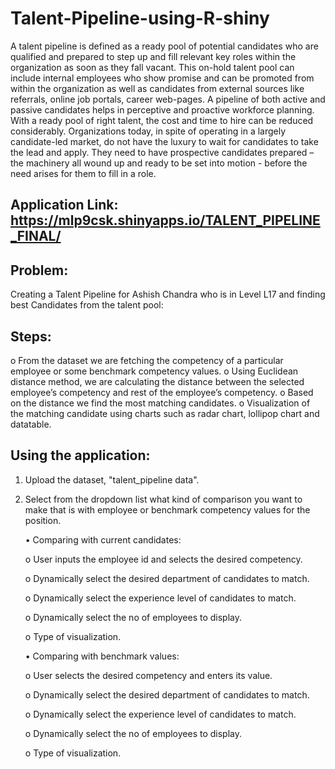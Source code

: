 # Talent-Pipeline-using-R-shiny
A talent pipeline is defined as a ready pool of potential candidates who are qualified and prepared to step up and fill relevant key roles within the organization as soon as they fall vacant.  This on-hold talent pool can include internal employees who show promise and can be promoted from within the organization as well as candidates from external sources like referrals, online job portals, career web-pages.  A pipeline of both active and passive candidates helps in perceptive and proactive workforce planning. With a ready pool of right talent, the cost and time to hire can be reduced considerably. Organizations today, in spite of operating in a largely candidate-led market, do not have the luxury to wait for candidates to take the lead and apply. They need to have prospective candidates prepared – the machinery all wound up and ready to be set into motion - before the need arises for them to fill in a role. 

## Application Link: https://mlp9csk.shinyapps.io/TALENT_PIPELINE_FINAL/

## Problem:
Creating a Talent Pipeline for Ashish Chandra who is in Level L17 and finding best Candidates from the talent pool:

## Steps: 
o	From the dataset we are fetching the competency of a particular employee or some benchmark competency values.
o	Using Euclidean distance method, we are calculating the distance between the selected employee’s competency and rest of the employee’s competency. 
o	Based on the distance we find the most matching candidates. 
o	Visualization of the matching candidate using charts such as radar chart, lollipop chart and datatable.

## Using the application:

1) Upload the dataset, "talent_pipeline data". 
2) Select from the dropdown list what kind of comparison you want to make that is with employee or benchmark competency values for the position.

    •	Comparing with current candidates: 
    
      o	User inputs the employee id and selects the desired competency.
      
      o	Dynamically select the desired department of candidates to match.
      
      o	Dynamically select the experience level of candidates to match.
      
      o	Dynamically select the no of employees to display.
      
      o	Type of visualization.
  
    •	Comparing with benchmark values:
    
      o	User selects the desired competency and enters its value.
      
      o	Dynamically select the desired department of candidates to match.
      
      o	Dynamically select the experience level of candidates to match.
      
      o	Dynamically select the no of employees to display.
      
      o	Type of visualization.
